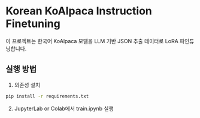 # Korean KoAlpaca Instruction Finetuning

이 프로젝트는 한국어 KoAlpaca 모델을 LLM 기반 JSON 추출 데이터로 LoRA 파인튜닝합니다.

## 실행 방법

1. 의존성 설치

```bash
pip install -r requirements.txt
```

2. JupyterLab or Colab에서 train.ipynb 실행
